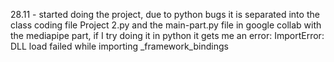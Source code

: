 28.11 - started doing the project, 
due to python bugs it is separated into the class coding
file Project 2.py and the main-part.py file in google collab with the mediapipe part, 
if I try doing it in python it gets me an error:
ImportError: DLL load failed while importing _framework_bindings



